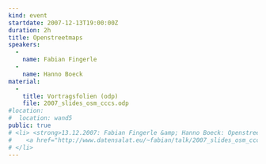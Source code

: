 ```yaml
---
kind: event
startdate: 2007-12-13T19:00:00Z
duration: 2h
title: Openstreetmaps
speakers:
  -
    name: Fabian Fingerle
  -
    name: Hanno Boeck
material:
  -
    title: Vortragsfolien (odp)
    file: 2007_slides_osm_cccs.odp
#location:
#  location: wand5
public: true
# <li> <strong>13.12.2007: Fabian Fingerle &amp; Hanno Boeck: Openstreetmaps</strong>  <br>
#    <a href="http://www.datensalat.eu/~fabian/talk/2007_slides_osm_cccs.odp">Vortragsfolien (odp)</a>
# </li>
---
```

